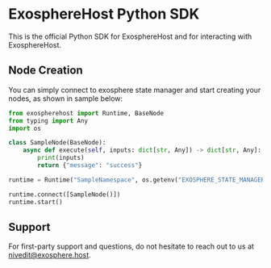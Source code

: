 # ExosphereHost Python SDK
This is the official Python SDK for ExosphereHost and for interacting with ExosphereHost.

## Node Creation
You can simply connect to exosphere state manager and start creating your nodes, as shown in sample below: 

```python
from exospherehost import Runtime, BaseNode
from typing import Any
import os

class SampleNode(BaseNode):
    async def execute(self, inputs: dict[str, Any]) -> dict[str, Any]:
        print(inputs)
        return {"message": "success"}

runtime = Runtime("SampleNamespace", os.getenv("EXOSPHERE_STATE_MANAGER_URI", "http://localhost:8000"), os.getenv("EXOSPHERE_API_KEY", ""))

runtime.connect([SampleNode()])
runtime.start()
```

## Support
For first-party support and questions, do not hesitate to reach out to us at <nivedit@exosphere.host>.